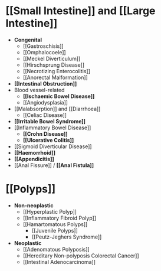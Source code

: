 # [[Small Intestine]] and [[Large Intestine]]
- **Congenital**
	- [[Gastroschisis]]
	- [[Omphalocoele]]
	- [[Meckel Diverticulum]]
	- [[Hirschsprung Disease]]
	- [[Necrotizing Enterocolitis]]
	- [[Anorectal Malformation]]
- **[[Intestinal Obstruction]]**
- Blood vessel-related
	- **[[Ischaemic Bowel Disease]]**
	- [[Angiodysplasia]]
- [[Malabsorption]] and [[Diarrhoea]]
	- [[Celiac Disease]]
- **[[Irritable Bowel Syndrome]]**
- [[Inflammatory Bowel Disease]]
	- **[[Crohn Disease]]**
	- **[[Ulcerative Colitis]]**
- [[Sigmoid Diverticular Disease]]
- **[[Haemorrhoid]]**
- **[[Appendicitis]]**
- [[Anal Fissure]] / **[[Anal Fistula]]**

# [[Polyps]]
- **Non-neoplastic**
	- [[Hyperplastic Polyp]]
	- [[Inflammatory Fibroid Polyp]]
	- [[Hamartomatous Polyps]]
		- [[Juvenile Polyps]]
		- [[Peutz-Jeghers Syndrome]]
- **Neoplastic**
	- [[Adenomatous Polyposis]]
	- [[Hereditary Non-polyposis Colorectal Cancer]]
	- [[Intestinal Adenocarcinoma]]